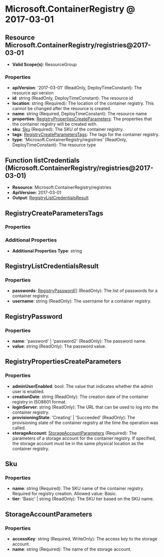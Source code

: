 # Microsoft.ContainerRegistry @ 2017-03-01

## Resource Microsoft.ContainerRegistry/registries@2017-03-01
* **Valid Scope(s)**: ResourceGroup
### Properties
* **apiVersion**: '2017-03-01' (ReadOnly, DeployTimeConstant): The resource api version
* **id**: string (ReadOnly, DeployTimeConstant): The resource id
* **location**: string (Required): The location of the container registry. This cannot be changed after the resource is created.
* **name**: string (Required, DeployTimeConstant): The resource name
* **properties**: [RegistryPropertiesCreateParameters](#registrypropertiescreateparameters): The properties that the container registry will be created with.
* **sku**: [Sku](#sku) (Required): The SKU of the container registry.
* **tags**: [RegistryCreateParametersTags](#registrycreateparameterstags): The tags for the container registry.
* **type**: 'Microsoft.ContainerRegistry/registries' (ReadOnly, DeployTimeConstant): The resource type

## Function listCredentials (Microsoft.ContainerRegistry/registries@2017-03-01)
* **Resource**: Microsoft.ContainerRegistry/registries
* **ApiVersion**: 2017-03-01
* **Output**: [RegistryListCredentialsResult](#registrylistcredentialsresult)

## RegistryCreateParametersTags
### Properties
### Additional Properties
* **Additional Properties Type**: string

## RegistryListCredentialsResult
### Properties
* **passwords**: [RegistryPassword](#registrypassword)[] (ReadOnly): The list of passwords for a container registry.
* **username**: string (ReadOnly): The username for a container registry.

## RegistryPassword
### Properties
* **name**: 'password' | 'password2' (ReadOnly): The password name.
* **value**: string (ReadOnly): The password value.

## RegistryPropertiesCreateParameters
### Properties
* **adminUserEnabled**: bool: The value that indicates whether the admin user is enabled.
* **creationDate**: string (ReadOnly): The creation date of the container registry in ISO8601 format.
* **loginServer**: string (ReadOnly): The URL that can be used to log into the container registry.
* **provisioningState**: 'Creating' | 'Succeeded' (ReadOnly): The provisioning state of the container registry at the time the operation was called.
* **storageAccount**: [StorageAccountParameters](#storageaccountparameters) (Required): The parameters of a storage account for the container registry. If specified, the storage account must be in the same physical location as the container registry.

## Sku
### Properties
* **name**: string (Required): The SKU name of the container registry. Required for registry creation. Allowed value: Basic.
* **tier**: 'Basic' | string (ReadOnly): The SKU tier based on the SKU name.

## StorageAccountParameters
### Properties
* **accessKey**: string (Required, WriteOnly): The access key to the storage account.
* **name**: string (Required): The name of the storage account.


